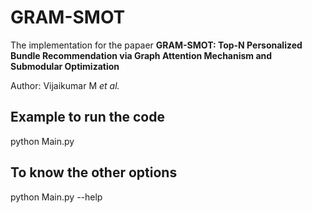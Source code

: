 # GRAM-SMOT

The implementation for the papaer **GRAM-SMOT: Top-N Personalized Bundle Recommendation via Graph Attention Mechanism and Submodular Optimization**

Author: Vijaikumar M *et al.*

## Example to run the code

python Main.py

## To know the other options

python Main.py --help
